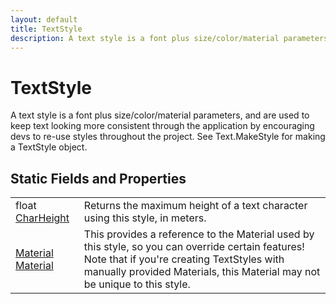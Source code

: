 ```yaml
---
layout: default
title: TextStyle
description: A text style is a font plus size/color/material parameters, and are used to keep text looking more consistent through the application by encouraging devs to re-use styles throughout the project. See Text.MakeStyle for making a TextStyle object.
---
```

# TextStyle

A text style is a font plus size/color/material parameters, and are
used to keep text looking more consistent through the application by encouraging
devs to re-use styles throughout the project. See Text.MakeStyle for making a
TextStyle object.




## Static Fields and Properties

|  |  |
|--|--|
|float [CharHeight]({{site.url}}/Pages/Reference/TextStyle/CharHeight.html)|Returns the maximum height of a text character using this style, in meters.|
|[Material]({{site.url}}/Pages/Reference/Material.html) [Material]({{site.url}}/Pages/Reference/TextStyle/Material.html)|This provides a reference to the Material used by this style, so you can override certain features! Note that if you're creating TextStyles with manually provided Materials, this Material may not be unique to this style.|


